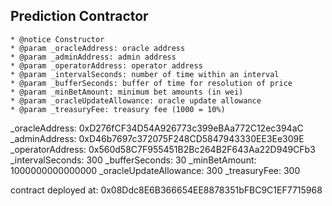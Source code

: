 ## Prediction Contractor

```
* @notice Constructor
* @param _oracleAddress: oracle address
* @param _adminAddress: admin address
* @param _operatorAddress: operator address
* @param _intervalSeconds: number of time within an interval
* @param _bufferSeconds: buffer of time for resolution of price
* @param _minBetAmount: minimum bet amounts (in wei)
* @param _oracleUpdateAllowance: oracle update allowance
* @param _treasuryFee: treasury fee (1000 = 10%)
```
_oracleAddress: 0xD276fCF34D54A926773c399eBAa772C12ec394aC
_adminAddress: 0xD46b7697c372075F248CD5847943330EE3Ee309E
_operatorAddress: 0x560d58C7F955451B2Bc264B2F643Aa22D949CFb3
_intervalSeconds: 300
_bufferSeconds: 30
_minBetAmount: 1000000000000000
_oracleUpdateAllowance: 300
_treasuryFee: 300


contract deployed at: 0x08Ddc8E6B366654EE8878351bFBC9C1EF7715968

